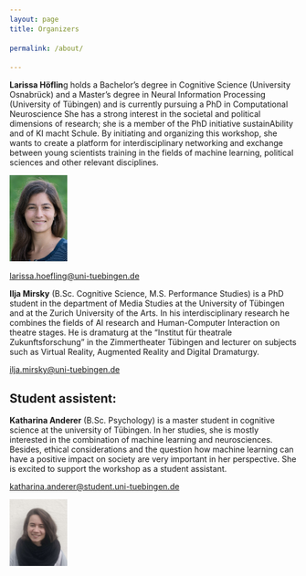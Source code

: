 ```yaml
---
layout: page
title: Organizers

permalink: /about/

---
```




**Larissa Höflin**g holds a Bachelor’s degree in Cognitive Science (University Osnabrück) and a Master’s
degree in Neural Information Processing (University of Tübingen) and is currently pursuing a PhD in
Computational Neuroscience She has a strong interest in the societal and political dimensions of
research; she is a member of the PhD initiative sustainAbility and of KI macht Schule. By initiating and
organizing this workshop, she wants to create a platform for interdisciplinary networking and
exchange between young scientists training in the fields of machine learning, political sciences and
other relevant disciplines.



<img src="/images/Lara.jpeg" style="width:20%;" />



<a href="mailto:larissa.hoefling@uni-tuebingen.de">larissa.hoefling@uni-tuebingen.de</a>

**Ilja Mirsky** (B.Sc. Cognitive Science, M.S. Performance Studies) is a PhD student in the department of
Media Studies at the University of Tübingen and at the Zurich University of the Arts. In his
interdisciplinary research he combines the fields of AI research and Human-Computer Interaction on
theatre stages. He is dramaturg at the “Institut für theatrale Zukunftsforschung” in the Zimmertheater
Tübingen and lecturer on subjects such as Virtual Reality, Augmented Reality and Digital Dramaturgy.



<a href="mailto:ilja.mirsky@uni-tuebingen.de">ilja.mirsky@uni-tuebingen.de</a>











## Student assistent:



**Katharina Anderer** (B.Sc. Psychology) is a master student in cognitive science at the university of Tübingen. In her studies, she is mostly interested in the combination of machine learning and neurosciences. Besides, ethical considerations and the question how machine learning can have a positive impact on society are very important in her perspective.  She is excited to support the workshop as a student assistant.



<a href="mailto:katharina.anderer@student.uni-tuebingen.de">katharina.anderer@student.uni-tuebingen.de</a>

<img src="/images/Katharina.jpg" style="width:20%;" />